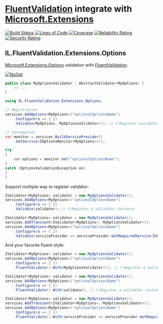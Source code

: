 # [FluentValidation](https://fluentvalidation.net) integrate with [Microsoft.Extensions](https://github.com/dotnet/extensions)

[![Build Status](https://iron9light.visualstudio.com/github/_apis/build/status/iron9light.FluentValidation.Extensions?branchName=master)](https://iron9light.visualstudio.com/github/_build/latest?definitionId=4&branchName=master)
[![Lines of Code](https://sonarcloud.io/api/project_badges/measure?project=iron9light_FluentValidation.Extensions&metric=ncloc)](https://sonarcloud.io/dashboard?id=iron9light_FluentValidation.Extensions)
[![Coverage](https://sonarcloud.io/api/project_badges/measure?project=iron9light_FluentValidation.Extensions&metric=coverage)](https://sonarcloud.io/dashboard?id=iron9light_FluentValidation.Extensions)
[![Reliability Rating](https://sonarcloud.io/api/project_badges/measure?project=iron9light_FluentValidation.Extensions&metric=reliability_rating)](https://sonarcloud.io/dashboard?id=iron9light_FluentValidation.Extensions)
[![Security Rating](https://sonarcloud.io/api/project_badges/measure?project=iron9light_FluentValidation.Extensions&metric=security_rating)](https://sonarcloud.io/dashboard?id=iron9light_FluentValidation.Extensions)

## IL.FluentValidation.Extensions.Options

[Microsoft.Extensions.Options](https://docs.microsoft.com/en-us/aspnet/core/fundamentals/configuration/options#options-validation) validation with [FluentValidation](https://fluentvalidation.net).

[![NuGet](https://img.shields.io/nuget/vpre/IL.FluentValidation.Extensions.Options.svg)](https://www.nuget.org/packages/IL.FluentValidation.Extensions.Options/)

```csharp
public class MyOptionsValidator : AbstractValidator<MyOptions> {
    // ...
}

using IL.FluentValidation.Extensions.Options;

// Registration
services.AddOptions<MyOptions>("optionalOptionsName")
    .Configure(o => { })
    .Validate<MyOptions, MyOptionsValidator>(); // ❗ Register validator type

// Consumption
var monitor = services.BuildServiceProvider()
    .GetService<IOptionsMonitor<MyOptions>>();

try
{
    var options = monitor.Get("optionalOptionsName");
}
catch (OptionsValidationException ex)
{
}
```

Support multiple way to register validator:

```csharp
IValidator<MyOptions> validator = new MyOptionsValidator();
services.AddOptions<MyOptions>("optionalOptionsName")
    .Configure(o => { })
    .Validate(validator); // ❗ Register a validator instance
```

```csharp
IValidator<MyOptions> validator = new MyOptionsValidator();
services.AddTransient<IValidator<MyOptions>, MyOptionsValidator>();
services.AddOptions<MyOptions>("optionalOptionsName")
    .Configure(o => { })
    .Validate(serviceProvider => serviceProvider.GetRequiredService<IValidator<MyOptions>>()); // ❗ Register a validator creator function
```

And your favorite fluent style:

```csharp
IValidator<MyOptions> validator = new MyOptionsValidator();
services.AddOptions<MyOptions>("optionalOptionsName")
    .Configure(o => { })
    .FluentValidate().With<MyOptionsValidator>(); // ❗ Register a validator type
```

```csharp
IValidator<MyOptions> validator = new MyOptionsValidator();
services.AddOptions<MyOptions>("optionalOptionsName")
    .Configure(o => { })
    .FluentValidate().With(validator); // ❗ Register a validator instance
```

```csharp
IValidator<MyOptions> validator = new MyOptionsValidator();
services.AddTransient<IValidator<MyOptions>, MyOptionsValidator>();
services.AddOptions<MyOptions>("optionalOptionsName")
    .Configure(o => { })
    .FluentValidate().With(serviceProvider => serviceProvider.GetRequiredService<IValidator<MyOptions>>()); // ❗ Register a validator creator function
```
